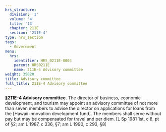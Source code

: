 ```yaml
---
hrs_structure:
  division: '1'
  volume: '4'
  title: '13'
  chapter: 211E
  section: '211E-4'
type: hrs_section
tags:
  - Government
menu:
  hrs:
    identifier: HRS_0211E-0004
    parent: HRS0211E
    name: 211E-4 Advisory committee
weight: 35020
title: Advisory committee
full_title: 211E-4 Advisory committee
---
```

**§211E-4 Advisory committee.** The director of business, economic development, and tourism may appoint an advisory committee of not more than seven members to advise the director on applications for loans from the [Hawaii innovation development fund]. The members shall serve without pay but may be compensated for travel and per diem. [L Sp 1981 1st, c 8, pt of §2; am L 1987, c 336, §7; am L 1990, c 293, §8]